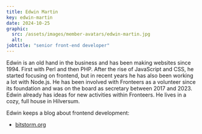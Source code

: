 ```yaml
---
title: Edwin Martin
key: edwin-martin
date: 2024-10-25
graphic:
  src: /assets/images/member-avatars/edwin-martin.jpg
  alt:
jobtitle: "senior front-end developer"
---
```


Edwin is an old hand in the business and has been making websites since 1994.
First with Perl and then PHP. After the rise of JavaScript and CSS, he started focusing on frontend,
but in recent years he has also been working a lot with Node.js.
He has been involved with Fronteers as a volunteer since its foundation and was on the board as secretary between 2017 and 2023.
Edwin already has ideas for new activities within Fronteers.
He lives in a cozy, full house in Hilversum.

Edwin keeps a blog about frontend development:

- [bitstorm.org](https://bitstorm.org/)

